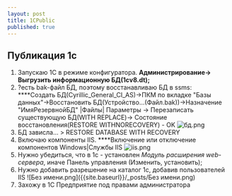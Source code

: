 ```yaml
---
layout: post
title: 1CPublic
published: true
---
```

## Публикация 1с

1. Запускаю 1С в режиме конфигуратора. ****Администрирование-> Выгрузить информационную БД(1сv8.dt);****
2. ?есть bak-файл БД, поэтому восстанавливаю БД в ssms: ****Создать БД(Cyrillic_General_CI_AS)->ПКМ по вкладке "Базы данных"->Восстановить БД(Устройство...(Файл.bak))->Назначение "ИмяРезервнойБД" |Файлы| Параметры -> Перезаписать существующую БД(WITH REPLACE)-> Состояние восстановления(RESTORE WITHNORECOVERY) - OK
![бд.png]({{site.baseurl}}/_posts/бд.png)
3. БД зависла... > RESTORE DATABASE <database name> WITH RECOVERY
4. Включаю компоненты IIS. ****Включение или отключение компонентов Windows|Службы IIS
  ![iis.png]({{site.baseurl}}/_posts/iis.png)
5. Нужно убедиться, что в 1с - установлен _Модуль расширения web-сервера_, иначе Панель управления (Изменить, установить);
6. Нужно добавить разрешение на каталог 1с, добавив пользователей IIS 
  ![Без имени.png]({{site.baseurl}}/_posts/Без имени.png)
7. Захожу в 1С Предприятие под правами администратора
  



